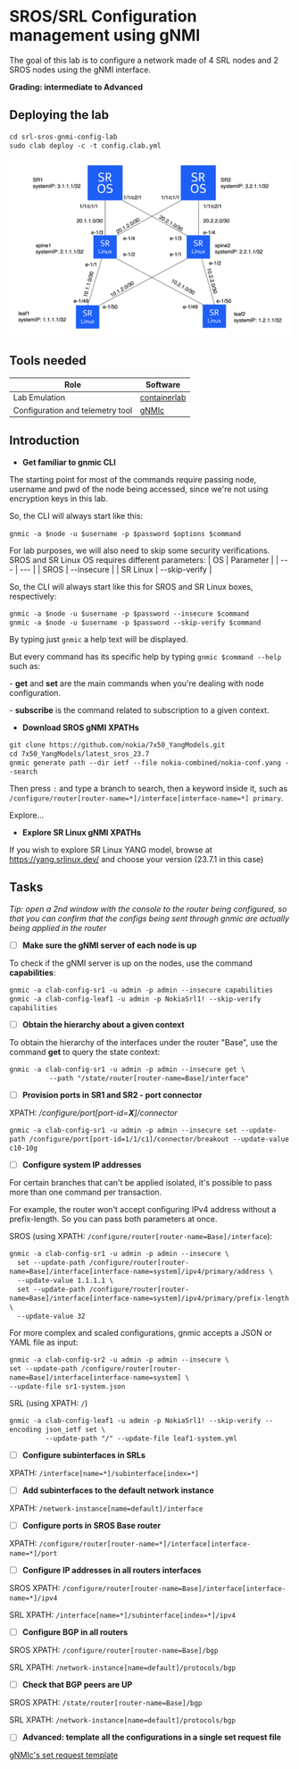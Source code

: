 # SROS/SRL Configuration management using gNMI

The goal of this lab is to configure a network made of 4 SRL nodes and 2 SROS nodes using the gNMI interface.

**Grading: intermediate to Advanced**

## Deploying the lab

```shell
cd srl-sros-gnmi-config-lab
sudo clab deploy -c -t config.clab.yml
```

![topo](./topology.png)

## Tools needed  

| Role | Software |
| --- | --- |
| Lab Emulation | [containerlab](https://containerlab.dev/) |
| Configuration and telemetry tool | [gNMIc](https://gnmic.openconfig.net/) |

## Introduction

* **Get familiar to gnmic CLI**

The starting point for most of the commands require passing node, username and pwd of the node being accessed, since we're not using encryption keys in this lab.

So, the CLI will always start like this:

`gnmic -a $node -u $username -p $password $options $command`

For lab purposes, we will also need to skip some security verifications. SROS and SR Linux OS requires different parameters:
| OS | Parameter |
| --- | --- |
| SROS | --insecure |
| SR Linux | --skip-verify |

So, the CLI will always start like this for SROS and SR Linux boxes, respectively:

```
gnmic -a $node -u $username -p $password --insecure $command
gnmic -a $node -u $username -p $password --skip-verify $command
```

By typing just `gnmic` a help text will be displayed.

But every command has its specific help by typing `gnmic $command --help` such as:

\- **get** and **set** are the main commands when you're dealing with node configuration.

\- **subscribe** is the command related to subscription to a given context.


* **Download SROS gNMI XPATHs**

```shell
git clone https://github.com/nokia/7x50_YangModels.git
cd 7x50_YangModels/latest_sros_23.7
gnmic generate path --dir ietf --file nokia-combined/nokia-conf.yang --search
```
Then press `:` and type a branch to search, then a keyword inside it, such as `/configure/router[router-name=*]/interface[interface-name=*] primary`.

Explore...

* **Explore SR Linux gNMI XPATHs**

If you wish to explore SR Linux YANG model, browse at https://yang.srlinux.dev/ and choose your version (23.7.1 in this case)

## Tasks

*Tip: open a 2nd window with the console to the router being configured, so that you can confirm that the configs being sent through gnmic are actually being applied in the router*

- [ ] **Make sure the gNMI server of each node is up**

To check if the gNMI server is up on the nodes, use the command **capabilities**:
```
gnmic -a clab-config-sr1 -u admin -p admin --insecure capabilities
gnmic -a clab-config-leaf1 -u admin -p NokiaSrl1! --skip-verify capabilities
```

- [ ] **Obtain the hierarchy about a given context**

To obtain the hierarchy of the interfaces under the router "Base", use the command **get** to query the state context:
```
gnmic -a clab-config-sr1 -u admin -p admin --insecure get \
          --path "/state/router[router-name=Base]/interface"
```

- [ ] **Provision ports in SR1 and SR2 - port connector**

XPATH: */configure/port[port-id=**X**]/connector*

```
gnmic -a clab-config-sr1 -u admin -p admin --insecure set --update-path /configure/port[port-id=1/1/c1]/connector/breakout --update-value c10-10g
```

- [ ] **Configure system IP addresses**

For certain branches that can't be applied isolated, it's possible to pass more than one command per transaction.

For example, the router won't accept configuring IPv4 address without a prefix-length. So you can pass both parameters at once.

SROS (using XPATH: `/configure/router[router-name=Base]/interface`):
```
gnmic -a clab-config-sr1 -u admin -p admin --insecure \
  set --update-path /configure/router[router-name=Base]/interface[interface-name=system]/ipv4/primary/address \
  --update-value 1.1.1.1 \
  set --update-path /configure/router[router-name=Base]/interface[interface-name=system]/ipv4/primary/prefix-length \
  --update-value 32
```

For more complex and scaled configurations, gnmic accepts a JSON or YAML file as input:
```
gnmic -a clab-config-sr2 -u admin -p admin --insecure \
set --update-path /configure/router[router-name=Base]/interface[interface-name=system] \
--update-file sr1-system.json
```

SRL (using XPATH:  `/`)
```
gnmic -a clab-config-leaf1 -u admin -p NokiaSrl1! --skip-verify --encoding json_ietf set \
         --update-path "/" --update-file leaf1-system.yml
```

- [ ] **Configure subinterfaces in SRLs**

XPATH: `/interface[name=*]/subinterface[index=*]`

- [ ] **Add subinterfaces to the default network instance**

XPATH: `/network-instance[name=default]/interface`

- [ ] **Configure ports in SROS Base router**

XPATH: `/configure/router[router-name=*]/interface[interface-name=*]/port`

- [ ] **Configure IP addresses in all routers interfaces**

SROS XPATH: `/configure/router[router-name=Base]/interface[interface-name=*]/ipv4`

SRL  XPATH: `/interface[name=*]/subinterface[index=*]/ipv4`

- [ ] **Configure BGP in all routers**

SROS XPATH: `/configure/router[router-name=Base]/bgp`

SRL  XPATH: `/network-instance[name=default]/protocols/bgp`

- [ ] **Check that BGP peers are UP**

SROS XPATH: `/state/router[router-name=Base]/bgp`

SRL  XPATH: `/network-instance[name=default]/protocols/bgp`

- [ ] **Advanced: template all the configurations in a single set request file**

[gNMIc's set request template](https://gnmic.openconfig.net/cmd/set/#template-format)
